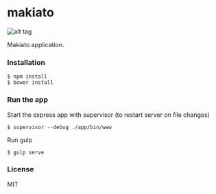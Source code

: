 # makiato
![alt tag](https://travis-ci.org/victorzki/makiato-fe.svg?branch=master "Travis status")

Makiato application.

### Installation
```
$ npm install
$ bower install
```

### Run the app
Start the express app with supervisor (to restart server on file changes)
```
$ supervisor --debug ./app/bin/www
```

Run gulp
```
$ gulp serve
```

### License
MIT
